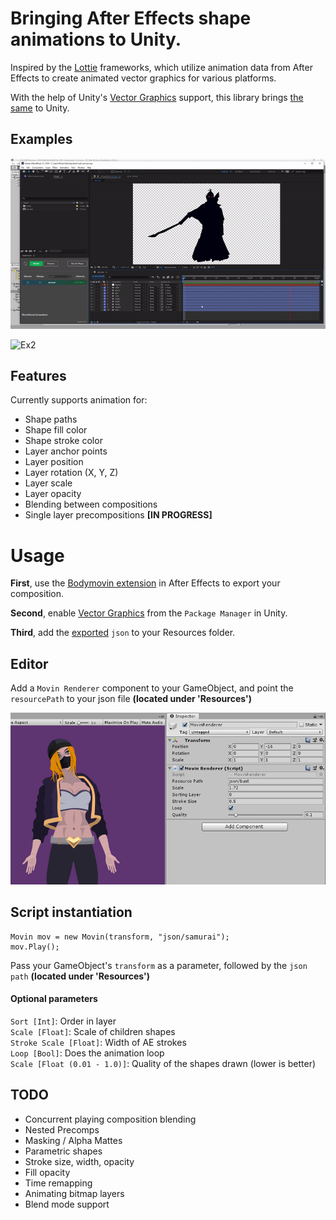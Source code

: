 # Bringing After Effects shape animations to Unity.

Inspired by the [Lottie](https://github.com/airbnb/lottie-web) frameworks, which utilize animation data from After Effects to create animated vector graphics for various platforms. 
  
With the help of Unity's [Vector Graphics](https://docs.unity3d.com/Packages/com.unity.vectorgraphics@1.0/manual/index.html) support, this library brings [the same](https://www.lottiefiles.com/) to Unity.


## Examples

![Ex1](gifs/samurai.gif)

![Ex2](gifs/game.gif)  

  
## Features

Currently supports animation for: 

- Shape paths
- Shape fill color
- Shape stroke color
- Layer anchor points
- Layer position
- Layer rotation (X, Y, Z)
- Layer scale
- Layer opacity 
- Blending between compositions
- Single layer precompositions **[IN PROGRESS]**  


# Usage

**First**, use the [Bodymovin extension](https://creative.adobe.com/addons/products/12557) in After Effects to export your composition.

**Second**, enable [Vector Graphics](https://docs.unity3d.com/Packages/com.unity.vectorgraphics@1.0/manual/index.html) from the `Package Manager` in Unity.

**Third**, add the [exported](https://www.youtube.com/watch?v=5XMUJdjI0L8) `json` to your Resources folder.   


## Editor

Add a `Movin Renderer` component to your GameObject, and point the `resourcePath` to your json file **(located under 'Resources')**

![Ex](gifs/renderer.png)


## Script instantiation

```
Movin mov = new Movin(transform, "json/samurai");
mov.Play();
```

Pass your GameObject's `transform` as a parameter, followed by the `json path` **(located under 'Resources')**


#### Optional parameters

`Sort [Int]`: Order in layer  
`Scale [Float]`: Scale of children shapes  
`Stroke Scale [Float]`: Width of AE strokes  
`Loop [Bool]`: Does the animation loop  
`Scale [Float (0.01 - 1.0)]`: Quality of the shapes drawn (lower is better)  


## TODO

- Concurrent playing composition blending
- Nested Precomps
- Masking / Alpha Mattes
- Parametric shapes
- Stroke size, width, opacity
- Fill opacity
- Time remapping
- Animating bitmap layers
- Blend mode support